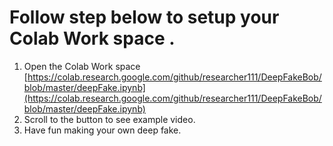 # Follow step below to setup your Colab Work space .
1. Open the Colab Work space  [https://colab.research.google.com/github/researcher111/DeepFakeBob/blob/master/deepFake.ipynb](https://colab.research.google.com/github/researcher111/DeepFakeBob/blob/master/deepFake.ipynb) 
1. Scroll to the button to see example video. 
1. Have fun making your own deep fake. 
